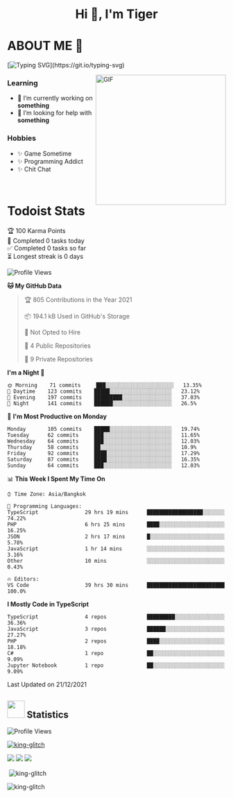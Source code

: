 <h1 align="center">Hi 👋, I'm Tiger</h1>




# ABOUT ME 💬

[![Typing SVG](https://readme-typing-svg.herokuapp.com?color=22F771&vCenter=true&lines=A+perssionate+developer+from+nowhere.)](https://git.io/typing-svg)

<img hight="200px" width="300px" alt="GIF" align="right" src="https://media.giphy.com/media/LmNwrBhejkK9EFP504/giphy.gif">

### Learning
- 🔭 I’m currently working on **something**
- 🤝 I’m looking for help with **something**

### Hobbies
- ✨ Game Sometime
- ✨ Programming Addict
- ✨ Chit Chat

</br>


# Todoist Stats

<!-- TODO-IST:START -->
🏆  100 Karma Points           
🌸  Completed 0 tasks today           
✅  Completed 0 tasks so far           
⏳  Longest streak is 0 days
<!-- TODO-IST:END -->

<!--START_SECTION:waka-->
![Profile Views](http://img.shields.io/badge/Profile%20Views-8-blue)

**🐱 My GitHub Data** 

> 🏆 805 Contributions in the Year 2021
 > 
> 📦 194.1 kB Used in GitHub's Storage 
 > 
> 🚫 Not Opted to Hire
 > 
> 📜 4 Public Repositories 
 > 
> 🔑 9 Private Repositories  
 > 
**I'm a Night 🦉** 

```text
🌞 Morning    71 commits     ███░░░░░░░░░░░░░░░░░░░░░░   13.35% 
🌆 Daytime    123 commits    █████░░░░░░░░░░░░░░░░░░░░   23.12% 
🌃 Evening    197 commits    █████████░░░░░░░░░░░░░░░░   37.03% 
🌙 Night      141 commits    ██████░░░░░░░░░░░░░░░░░░░   26.5%

```
📅 **I'm Most Productive on Monday** 

```text
Monday       105 commits    █████░░░░░░░░░░░░░░░░░░░░   19.74% 
Tuesday      62 commits     ███░░░░░░░░░░░░░░░░░░░░░░   11.65% 
Wednesday    64 commits     ███░░░░░░░░░░░░░░░░░░░░░░   12.03% 
Thursday     58 commits     ██░░░░░░░░░░░░░░░░░░░░░░░   10.9% 
Friday       92 commits     ████░░░░░░░░░░░░░░░░░░░░░   17.29% 
Saturday     87 commits     ████░░░░░░░░░░░░░░░░░░░░░   16.35% 
Sunday       64 commits     ███░░░░░░░░░░░░░░░░░░░░░░   12.03%

```


📊 **This Week I Spent My Time On** 

```text
⌚︎ Time Zone: Asia/Bangkok

💬 Programming Languages: 
TypeScript               29 hrs 19 mins      ██████████████████░░░░░░░   74.22% 
PHP                      6 hrs 25 mins       ████░░░░░░░░░░░░░░░░░░░░░   16.25% 
JSON                     2 hrs 17 mins       █░░░░░░░░░░░░░░░░░░░░░░░░   5.78% 
JavaScript               1 hr 14 mins        ░░░░░░░░░░░░░░░░░░░░░░░░░   3.16% 
Other                    10 mins             ░░░░░░░░░░░░░░░░░░░░░░░░░   0.43%

🔥 Editors: 
VS Code                  39 hrs 30 mins      █████████████████████████   100.0%

```

**I Mostly Code in TypeScript** 

```text
TypeScript               4 repos             █████████░░░░░░░░░░░░░░░░   36.36% 
JavaScript               3 repos             ██████░░░░░░░░░░░░░░░░░░░   27.27% 
PHP                      2 repos             ████░░░░░░░░░░░░░░░░░░░░░   18.18% 
C#                       1 repo              ██░░░░░░░░░░░░░░░░░░░░░░░   9.09% 
Jupyter Notebook         1 repo              ██░░░░░░░░░░░░░░░░░░░░░░░   9.09%

```



 Last Updated on 21/12/2021
<!--END_SECTION:waka-->

## <img height="40" src="https://raw.githubusercontent.com/innng/innng/master/assets/kyubey.gif"/> Statistics

![Profile Views](https://komarev.com/ghpvc/?username=king-glitch)  

<p align="left"> 
 <a href="https://github.com/ryo-ma/github-profile-trophy">
  <img src="https://github-profile-trophy.vercel.app/?username=king-glitch&theme=dracula" alt="king-glitch" />
 </a> </p>

![](https://github-profile-summary-cards.vercel.app/api/cards/profile-details?username=king-glitch&theme=dracula)
![](https://github-profile-summary-cards.vercel.app/api/cards/stats?username=king-glitch&theme=dracula) 
![](https://github-profile-summary-cards.vercel.app/api/cards/productive-time?username=king-glitch&theme=dracula)


<p>&nbsp;<img align="center" src="https://github-readme-stats.vercel.app/api?username=king-glitch&theme=dracula" alt="king-glitch" /></p>

<p><img align="center" src="https://github-readme-streak-stats.herokuapp.com/?user=king-glitch&theme=dracula" alt="king-glitch" /></p>
